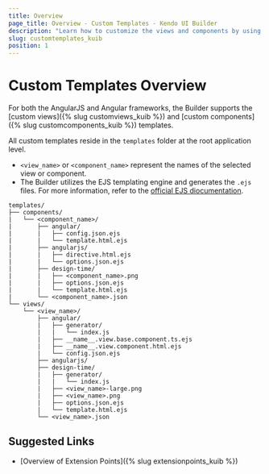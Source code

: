 ```yaml
---
title: Overview
page_title: Overview - Custom Templates - Kendo UI Builder
description: "Learn how to customize the views and components by using the custom templates that are supported by the Kendo UI Builder."
slug: customtemplates_kuib
position: 1
---
```


# Custom Templates Overview

For both the AngularJS and Angular frameworks, the Builder supports the [custom views]({% slug customviews_kuib %}) and [custom components]({% slug customcomponents_kuib %}) templates.

All custom templates reside in the `templates` folder at the root application level.

* `<view_name>` or `<component_name>` represent the names of the selected view or component.
* The Builder utilizes the EJS templating engine and generates the `.ejs` files. For more information, refer to the [official EJS diocumentation](http://ejs.co/).

```
templates/
├── components/
|   └── <component_name>/
|       ├── angular/
|       |   ├── config.json.ejs
|       |   └── template.html.ejs
|       ├── angularjs/
|       |   ├── directive.html.ejs
|       |   └── options.json.ejs
|       ├── design-time/
|       |   ├── <component_name>.png
|       |   ├── options.json.ejs
|       |   └── template.html.ejs
|       └── <component_name>.json
└── views/
    └── <view_name>/
        ├── angular/
        |   ├── generator/
        |   |   └── index.js
        |   ├── __name__.view.base.component.ts.ejs
        |   ├── __name__.view.component.html.ejs
        |   └── config.json.ejs
        ├── angularjs/
        ├── design-time/
        |   ├── generator/
        |   |   └── index.js
        |   ├── <view_name>-large.png
        |   ├── <view_name>.png
        |   ├── options.json.ejs
        |   └── template.html.ejs
        └── <view_name>.json
```

## Suggested Links

* [Overview of Extension Points]({% slug extensionpoints_kuib %})
